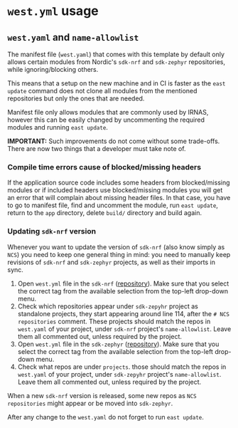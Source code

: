 # `west.yml` usage

## `west.yaml` and `name-allowlist`

The manifest file (`west.yaml`) that comes with this template by default only allows certain modules
from Nordic's `sdk-nrf` and `sdk-zephyr` repositories, while ignoring/blocking others.

This means that a setup on the new machine and in CI is faster as the `east update` command does not
clone all modules from the mentioned repositories but only the ones that are needed.

Manifest file only allows modules that are commonly used by IRNAS, however this can be easily
changed by uncommenting the required modules and running `east update`.

**IMPORTANT:** Such improvements do not come without some trade-offs. There are now two things that
a developer must take note of.

### Compile time errors cause of blocked/missing headers

If the application source code includes some headers from blocked/missing modules or if included
headers use blocked/missing modules you will get an error that will complain about missing header
files. In that case, you have to go to manifest file, find and uncomment the module, run
`east update`, return to the `app` directory, delete `build/` directory and build again.

### Updating `sdk-nrf` version

Whenever you want to update the version of `sdk-nrf` (also know simply as `NCS`) you need to keep
one general thing in mind: you need to manually keep revisions of `sdk-nrf` and `sdk-zephyr`
projects, as well as their imports in sync.

1. Open `west.yml` file in the `sdk-nrf` ([repository](https://github.com/nrfconnect/sdk-nrf)). Make
   sure that you select the correct tag from the available selection from the top-left drop-down
   menu.
2. Check which repositories appear under `sdk-zepyhr` project as standalone projects, they start
   appearing around line 114, after the `# NCS repositories` comment. These projects should match
   the repos in `west.yaml` of your project, under `sdk-nrf` project's `name-allowlist`. Leave them
   all commented out, unless required by the project.
3. Open `west.yml` file in the `sdk-zephyr`
   ([repository](https://github.com/nrfconnect/sdk-zephyr/)). Make sure that you select the correct
   tag from the available selection from the top-left drop-down menu.
4. Check what repos are under `projects`. those should match the repos in `west.yaml` of your
   project, under `sdk-zepyhr` project's `name-allowlist`. Leave them all commented out, unless
   required by the project.

When a new `sdk-nrf` version is released, some new repos as `NCS repositories` might appear or be
moved into `sdk-zephyr`.

After any change to the `west.yaml` do not forget to run `east update`.
